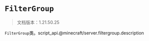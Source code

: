 # `FilterGroup`

> 文档版本：1.21.50.25

`FilterGroup`类。script_api.@minecraft/server.filtergroup.description

